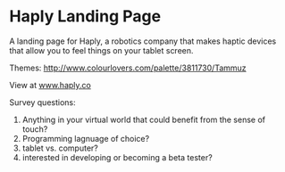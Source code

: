 # Haply Landing Page 

A landing page for Haply, a robotics company that makes haptic devices that allow you to feel things on your tablet screen. 

Themes: http://www.colourlovers.com/palette/3811730/Tammuz

View at www.haply.co

Survey questions: 
1) Anything in your virtual world that could benefit from the sense of touch? 
2) Programming lagnuage of choice? 
3) tablet vs. computer? 
4) interested in developing or becoming a beta tester? 